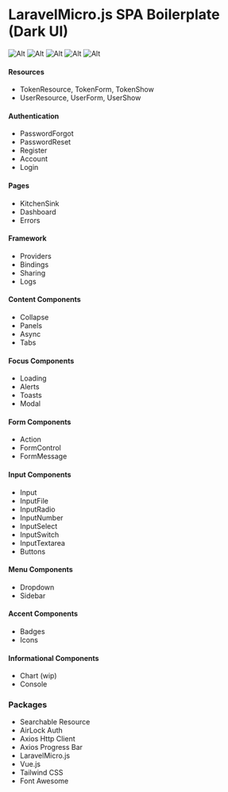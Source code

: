 # LaravelMicro.js SPA Boilerplate (Dark UI)


![Alt](https://github.com/bayareawebpro/laravel-micro-spa-boilerplate/raw/master/screens-charts.png)
![Alt](https://github.com/bayareawebpro/laravel-micro-spa-boilerplate/raw/master/screens-forms.png)
![Alt](https://github.com/bayareawebpro/laravel-micro-spa-boilerplate/raw/master/screens-home.png)
![Alt](https://github.com/bayareawebpro/laravel-micro-spa-boilerplate/raw/master/screens-performance.png)
![Alt](https://github.com/bayareawebpro/laravel-micro-spa-boilerplate/raw/master/screens-resource.png)

#### Resources
- TokenResource, TokenForm, TokenShow
- UserResource, UserForm, UserShow

#### Authentication
- PasswordForgot
- PasswordReset
- Register
- Account
- Login

#### Pages
- KitchenSink
- Dashboard
- Errors

#### Framework
- Providers
- Bindings
- Sharing
- Logs

#### Content Components
- Collapse
- Panels
- Async
- Tabs

#### Focus Components
- Loading
- Alerts
- Toasts
- Modal

#### Form Components
- Action
- FormControl
- FormMessage

#### Input Components
- Input
- InputFile
- InputRadio
- InputNumber
- InputSelect
- InputSwitch
- InputTextarea
- Buttons

#### Menu Components
- Dropdown
- Sidebar

#### Accent Components
- Badges
- Icons

#### Informational Components
- Chart (wip)
- Console

### Packages
- Searchable Resource
- AirLock Auth
- Axios Http Client
- Axios Progress Bar
- LaravelMicro.js
- Vue.js
- Tailwind CSS
- Font Awesome
